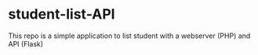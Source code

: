 # student-list-API 
This repo is a simple application to list student with a webserver (PHP) and API (Flask)

